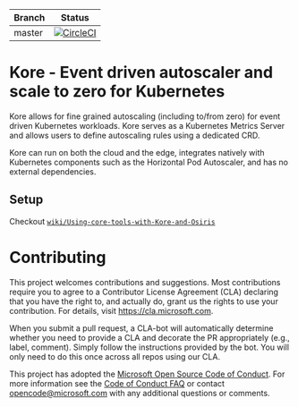 | Branch | Status |
|--------|--------|
| master |[![CircleCI](https://circleci.com/gh/Azure/Kore.svg?style=svg&circle-token=1c70b5074bceb569aa5e4ac9a1b43836ffe25f54)](https://circleci.com/gh/Azure/Kore)|

# Kore -  Event driven autoscaler and scale to zero for Kubernetes

Kore allows for fine grained autoscaling (including to/from zero) for event driven Kubernetes workloads.
Kore serves as a Kubernetes Metrics Server and allows users to define autoscaling rules using a dedicated CRD.

Kore can run on both the cloud and the edge, integrates natively with Kubernetes components such as the Horizontal Pod Autoscaler, and has no external dependencies.

## Setup

Checkout [`wiki/Using-core-tools-with-Kore-and-Osiris`](https://github.com/Azure/Kore/wiki/Using-core-tools-with-Kore-and-Osiris)

# Contributing

This project welcomes contributions and suggestions.  Most contributions require you to agree to a
Contributor License Agreement (CLA) declaring that you have the right to, and actually do, grant us
the rights to use your contribution. For details, visit https://cla.microsoft.com.

When you submit a pull request, a CLA-bot will automatically determine whether you need to provide
a CLA and decorate the PR appropriately (e.g., label, comment). Simply follow the instructions
provided by the bot. You will only need to do this once across all repos using our CLA.

This project has adopted the [Microsoft Open Source Code of Conduct](https://opensource.microsoft.com/codeofconduct/).
For more information see the [Code of Conduct FAQ](https://opensource.microsoft.com/codeofconduct/faq/) or
contact [opencode@microsoft.com](mailto:opencode@microsoft.com) with any additional questions or comments.

